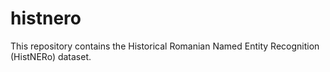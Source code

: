 # histnero
This repository contains the Historical Romanian Named Entity Recognition (HistNERo) dataset.
